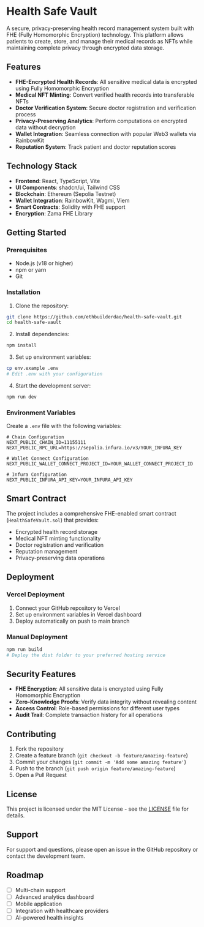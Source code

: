 # Health Safe Vault

A secure, privacy-preserving health record management system built with FHE (Fully Homomorphic Encryption) technology. This platform allows patients to create, store, and manage their medical records as NFTs while maintaining complete privacy through encrypted data storage.

## Features

- **FHE-Encrypted Health Records**: All sensitive medical data is encrypted using Fully Homomorphic Encryption
- **Medical NFT Minting**: Convert verified health records into transferable NFTs
- **Doctor Verification System**: Secure doctor registration and verification process
- **Privacy-Preserving Analytics**: Perform computations on encrypted data without decryption
- **Wallet Integration**: Seamless connection with popular Web3 wallets via RainbowKit
- **Reputation System**: Track patient and doctor reputation scores

## Technology Stack

- **Frontend**: React, TypeScript, Vite
- **UI Components**: shadcn/ui, Tailwind CSS
- **Blockchain**: Ethereum (Sepolia Testnet)
- **Wallet Integration**: RainbowKit, Wagmi, Viem
- **Smart Contracts**: Solidity with FHE support
- **Encryption**: Zama FHE Library

## Getting Started

### Prerequisites

- Node.js (v18 or higher)
- npm or yarn
- Git

### Installation

1. Clone the repository:
```bash
git clone https://github.com/ethbuilderdao/health-safe-vault.git
cd health-safe-vault
```

2. Install dependencies:
```bash
npm install
```

3. Set up environment variables:
```bash
cp env.example .env
# Edit .env with your configuration
```

4. Start the development server:
```bash
npm run dev
```

### Environment Variables

Create a `.env` file with the following variables:

```env
# Chain Configuration
NEXT_PUBLIC_CHAIN_ID=11155111
NEXT_PUBLIC_RPC_URL=https://sepolia.infura.io/v3/YOUR_INFURA_KEY

# Wallet Connect Configuration
NEXT_PUBLIC_WALLET_CONNECT_PROJECT_ID=YOUR_WALLET_CONNECT_PROJECT_ID

# Infura Configuration
NEXT_PUBLIC_INFURA_API_KEY=YOUR_INFURA_API_KEY
```

## Smart Contract

The project includes a comprehensive FHE-enabled smart contract (`HealthSafeVault.sol`) that provides:

- Encrypted health record storage
- Medical NFT minting functionality
- Doctor registration and verification
- Reputation management
- Privacy-preserving data operations

## Deployment

### Vercel Deployment

1. Connect your GitHub repository to Vercel
2. Set up environment variables in Vercel dashboard
3. Deploy automatically on push to main branch

### Manual Deployment

```bash
npm run build
# Deploy the dist folder to your preferred hosting service
```

## Security Features

- **FHE Encryption**: All sensitive data is encrypted using Fully Homomorphic Encryption
- **Zero-Knowledge Proofs**: Verify data integrity without revealing content
- **Access Control**: Role-based permissions for different user types
- **Audit Trail**: Complete transaction history for all operations

## Contributing

1. Fork the repository
2. Create a feature branch (`git checkout -b feature/amazing-feature`)
3. Commit your changes (`git commit -m 'Add some amazing feature'`)
4. Push to the branch (`git push origin feature/amazing-feature`)
5. Open a Pull Request

## License

This project is licensed under the MIT License - see the [LICENSE](LICENSE) file for details.

## Support

For support and questions, please open an issue in the GitHub repository or contact the development team.

## Roadmap

- [ ] Multi-chain support
- [ ] Advanced analytics dashboard
- [ ] Mobile application
- [ ] Integration with healthcare providers
- [ ] AI-powered health insights
